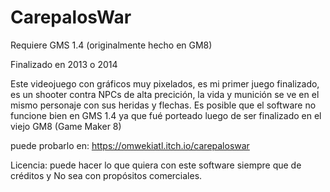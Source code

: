 # CarepalosWar

Requiere GMS 1.4 (originalmente hecho en GM8)

Finalizado en 2013 o 2014 

Este videojuego con gráficos muy pixelados, es mi primer juego finalizado, es un shooter contra NPCs de alta precición, la vida y munición se ve en el mismo personaje con sus heridas y flechas. Es posible que el software no funcione bien en GMS 1.4 ya que fué porteado luego de ser finalizado en el viejo GM8 (Game Maker 8)

puede probarlo en: https://omwekiatl.itch.io/carepaloswar

Licencia:
puede hacer lo que quiera con este software siempre que de créditos y No sea con propósitos comerciales.
